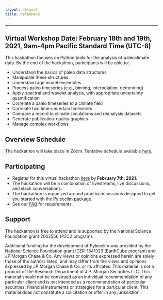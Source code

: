 ```yaml
---
layout: default
title: PaleoHack
---
```

---

## Virtual Workshop Date: February 18th and 19th, 2021, 9am-4pm Pacific Standard Time (UTC-8)

This hackathon focuses on Python tools for the analysis of paleoclimate data. By the end of the hackathon, participants will be able to:
* Understand the basics of paleo data structures
* Manipulate these structures
* Understand age model ensembles
* Process paleo timeseries (e.g., binning, interpolation, detrending)
* Apply spectral and wavelet analysis, with appropriate uncertainty quantification
* Correlate a paleo timeseries to a climate field
* Correlate two time-uncertain timeseries
* Compare a record to climate simulations and reanalysis datasets
* Generate publication-quality graphics
* Manage complex workflows

## Overview Schedule

The hackathon will take place in Zoom. Tentative schedule available [here](https://linkedearth.github.io/paleoHackathon/schedule).

## Participating

* Register for this virtual hackathon [here](https://forms.gle/Kaj44ZVGsCwJLvvB6) by **February 7th, 2021**.
* The hackathon will be a combination of livestreams, live discussions, and slack conversations.
* The hackathon is organized around practicum sessions designed to get you started with the [Pyleoclim package](https://pyleoclim-util.readthedocs.io/en/stable/).
* See our [FAQ](https://linkedearth.github.io/paleoHackathon/faq) for requirements.

## Support

The hackathon is free to attend and is supported by the National Science Foundation grant 2002556 (P2C2 program).

Additional funding for the development of Pyleoclim was provided by the National Science Foundation grant ICER-1541029 (EarthCube program) and JP Morgan Chase & Co. Any views or opinions expressed herein are solely those of the authors listed, and may differ from the views and opinions expressed by JP Morgan Chase & Co. or its affiliates. This material is not a product of the Research Department of J.P. Morgan Securities LLC. This material should not be construed as an individual recommendation of any particular client and is not intended as a recommendation of particular securities, financial instruments or strategies for a particular client. This material does not constitute a solicitation or offer in any jurisdiction.
